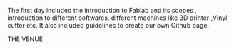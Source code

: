 
The first day included the introduction to Fablab and its scopes , introduction to different softwares, different machines like 3D printer ,Vinyl cutter etc. 
It also included guidelines to create our own Github page.

THE VENUE
